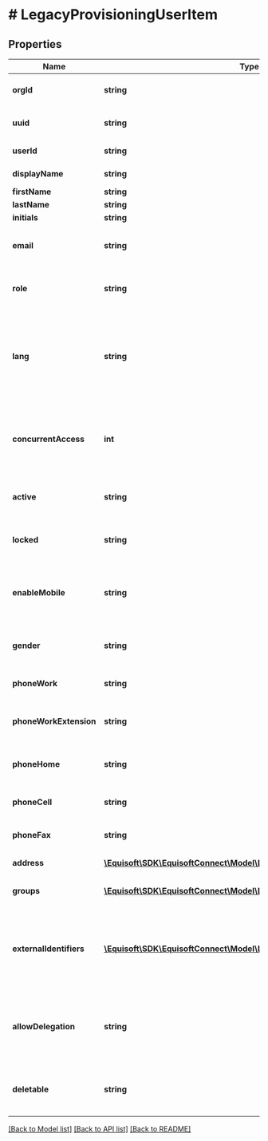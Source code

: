 # # LegacyProvisioningUserItem

## Properties

Name | Type | Description | Notes
------------ | ------------- | ------------- | -------------
**orgId** | **string** | User organization id | [optional] 
**uuid** | **string** | User globaly unique identifier | [optional] 
**userId** | **string** | User unique identifier | [optional] 
**displayName** | **string** | User display name | [optional] 
**firstName** | **string** | First name | [optional] 
**lastName** | **string** | Last name | [optional] 
**initials** | **string** | Initials | [optional] 
**email** | **string** | Email address used for login | [optional] 
**role** | **string** | User role. Accepts USER or ADMIN | [optional] 
**lang** | **string** | User language. Organisation default lang will be used if not provided. Accepts FR or EN. | [optional] 
**concurrentAccess** | **int** | Number of allowed concurrent accesses with this user. Default 1. | [optional] 
**active** | **string** | User is active or not (true or false) | [optional] 
**locked** | **string** | User is locked or not (true or false) | [optional] 
**enableMobile** | **string** | Enable Mobile version. Accepts true or false. Default false | [optional] 
**gender** | **string** | Gender of this user. Accepts M or F. | [optional] 
**phoneWork** | **string** | Work phone number of this user | [optional] 
**phoneWorkExtension** | **string** | Extension of work phone number of this user. | [optional] 
**phoneHome** | **string** | Home phone number of this user. | [optional] 
**phoneCell** | **string** | Cellphone number of this user. | [optional] 
**phoneFax** | **string** | Fax phone number of this user. | [optional] 
**address** | [**\Equisoft\SDK\EquisoftConnect\Model\LegacyContactAddress[]**](LegacyContactAddress.md) | Address of this user. | [optional] 
**groups** | [**\Equisoft\SDK\EquisoftConnect\Model\LegacyProvisioningGroupItem[]**](LegacyProvisioningGroupItem.md) | Groups the user is a member of. | [optional] 
**externalIdentifiers** | [**\Equisoft\SDK\EquisoftConnect\Model\LegacyProvisioningUserIdentifier[]**](LegacyProvisioningUserIdentifier.md) | List of identifier to uniquely identify the user. (Ex: Extranet2 or domain userId) | [optional] 
**allowDelegation** | **string** | Allow the user to delegate access to his data Accepts true or false. | [optional] 
**deletable** | **string** | Can the user be deleted Accepts true or false. | [optional] 

[[Back to Model list]](../../README.md#documentation-for-models) [[Back to API list]](../../README.md#documentation-for-api-endpoints) [[Back to README]](../../README.md)


